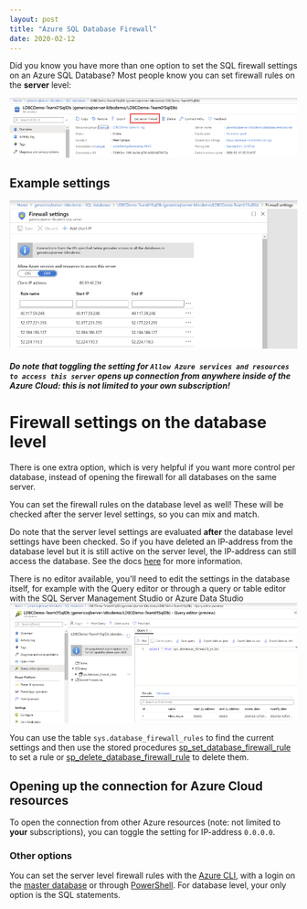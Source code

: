 ```yaml
---
layout: post
title: "Azure SQL Database Firewall"
date: 2020-02-12
---
```


Did you know you have more than one option to set the SQL firewall settings on an Azure SQL Database? Most people know you can set firewall rules on the **server** level:

![Firewall rules on the database level](/images/2020/20200212/20200212_01_ServerFirewallRules.png)

## Example settings
![Example of Firewall rules on the server level](/images/2020/20200212/20200212_01_ServerFirewallRulesExample.png)

##### Do note that toggling the setting for `Allow Azure services and resources to access this server` opens up connection from **anywhere** inside of the Azure Cloud: this is not limited to your own subscription!

# Firewall settings on the database level
There is one extra option, which is very helpful if you want more control per database, instead of opening the firewall for all databases on the same server.

You can set the firewall rules on the database level as well! These will be checked after the server level settings, so you can mix and match.

Do note that the server level settings are evaluated **after** the database level settings have been checked. So if you have deleted an IP-address from the database level but it is still active on the server level, the IP-address can still access the database. See the docs [here](https://docs.microsoft.com/en-us/azure/azure-sql/database/firewall-configure#server-level-versus-database-level-ip-firewall-rules?WT.mc_id=AZ-MVP-5003719) for more information.

There is no editor available, you'll need to edit the settings in the database itself, for example with the Query editor or through a query or table editor with the SQL Server Management Studio or Azure Data Studio
![Firewall rules on the database level](/images/2020/20200212/20200212_02_DatabaseFirewallRules.png)

You can use the table `sys.database_firewall_rules` to find the current settings and then use the stored procedures
[sp_set_database_firewall_rule](https://docs.microsoft.com/en-us/sql/relational-databases/system-stored-procedures/sp-set-database-firewall-rule-azure-sql-database?view=azuresqldb-current&WT.mc_id=AZ-MVP-5003719) to set a rule or [sp_delete_database_firewall_rule](https://docs.microsoft.com/en-us/sql/relational-databases/system-stored-procedures/sp-delete-database-firewall-rule-azure-sql-database?view=azuresqldb-current?WT.mc_id=AZ-MVP-5003719) to delete them.

## Opening up the connection for Azure Cloud resources
To open the connection from other Azure resources (note: not limited to **your** subscriptions), you can toggle the setting for IP-address `0.0.0.0`.

### Other options
You can set the server level firewall rules with the [Azure CLI](https://docs.microsoft.com/en-us/cli/azure/sql/server/firewall-rule?view=azure-cli-latest&WT.mc_id=AZ-MVP-5003719), with a login on the [master database](https://docs.microsoft.com/en-us/sql/relational-databases/system-stored-procedures/sp-set-firewall-rule-azure-sql-database?view=azuresqldb-current&WT.mc_id=AZ-MVP-5003719) or through [PowerShell](https://docs.microsoft.com/en-us/azure/sql-database/sql-database-firewall-configure#server-level-versus-database-level-ip-firewall-rules?WT.mc_id=AZ-MVP-5003719).
For database level, your only option is the SQL statements.
